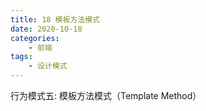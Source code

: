 ```yaml
---
title: 18 模板方法模式
date: 2020-10-18
categories:
    - 前端
tags:
	- 设计模式
---
```

行为模式五: 模板方法模式（Template Method）
<!-- more -->


